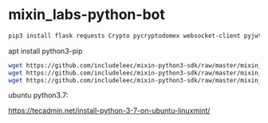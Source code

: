 # mixin_labs-python-bot
```bash
pip3 install flask requests Crypto pycryptodomex websocket-client pyjwt
```

apt install python3-pip

```bash
wget https://github.com/includeleec/mixin-python3-sdk/raw/master/mixin_ws_api.py
wget https://github.com/includeleec/mixin-python3-sdk/raw/master/mixin_api.py
wget https://github.com/includeleec/mixin-python3-sdk/raw/master/mixin_config.py
```

ubuntu python3.7:

https://tecadmin.net/install-python-3-7-on-ubuntu-linuxmint/
